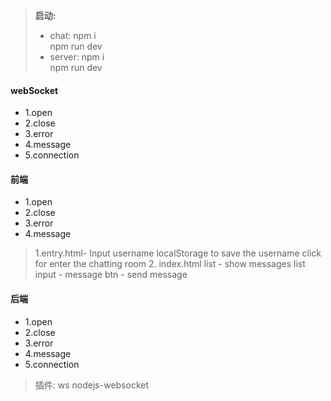 > **启动:**
> - chat: npm i   
npm run dev
> - server: npm i   
npm run dev

#### webSocket
- 1.open
- 2.close
- 3.error
- 4.message
- 5.connection

#### 前端
- 1.open
- 2.close
- 3.error
- 4.message
> 1.entry.html-
    Input username
    localStorage to save the username
    click for enter the chatting room
> 2. index.html
list - show messages list
input - message
btn - send message

#### 后端
- 1.open
- 2.close
- 3.error
- 4.message
- 5.connection
> 插件: 
ws
nodejs-websocket